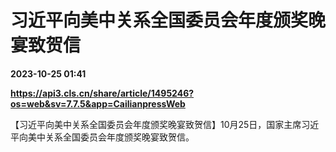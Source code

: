 # 习近平向美中关系全国委员会年度颁奖晚宴致贺信

**2023-10-25 01:41**

**https://api3.cls.cn/share/article/1495246?os=web&sv=7.7.5&app=CailianpressWeb**

【习近平向美中关系全国委员会年度颁奖晚宴致贺信】10月25日，国家主席习近平向美中关系全国委员会年度颁奖晚宴致贺信。
